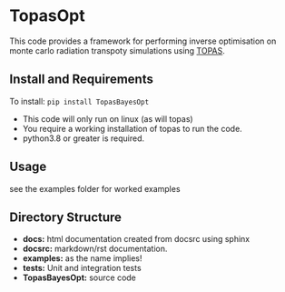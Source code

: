 # TopasOpt


This code provides a framework for performing inverse optimisation on monte carlo radiation transpoty 
simulations using [TOPAS](https://www.google.com/search?channel=fs&client=ubuntu&q=topas+MC).

## Install and Requirements

To install: ```pip install TopasBayesOpt```

- This code will only run on linux (as will topas)
- You require a working installation of topas to run the code.
- python3.8 or greater is required.

## Usage

see the examples folder for worked examples

## Directory Structure

- **docs:** html documentation created from docsrc using sphinx
- **docsrc:** markdown/rst documentation.
- **examples:** as the name implies!
- **tests:** Unit and integration tests
- **TopasBayesOpt:** source code







